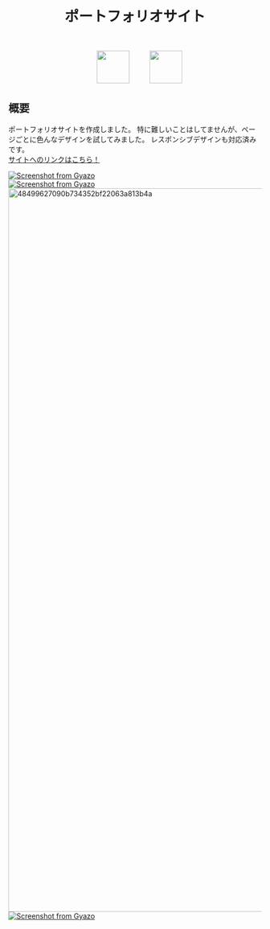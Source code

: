 <h1 align="center">ポートフォリオサイト</h1>
<br>

<p align="center">
<a>　</a>
<img src="https://hillcountryuc.com/wp-content/uploads/2017/03/eyecatch-html-css.png" height="65px;" />
<a>　</a>
<a>　</a>
<img src="https://user-images.githubusercontent.com/39142850/71774768-d064a980-2fb7-11ea-88ad-4562c59470ae.png" height="65px;" />
<a>　</a>


## 概要
ポートフォリオサイトを作成しました。
特に難しいことはしてませんが、ページごとに色んなデザインを試してみました。
レスポンシブデザインも対応済みです。
</br>
<a href="https://shuya-tamaru.github.io/portfolio3/index.html">サイトへのリンクはこちら！</a>
</br>

[![Screenshot from Gyazo](https://gyazo.com/9a112845c77256969d9c90e7e380006a/raw)](https://gyazo.com/9a112845c77256969d9c90e7e380006a)
</br>
[![Screenshot from Gyazo](https://gyazo.com/42ebe2d0272bb9eb995d4ab0cd6c53a5/raw)](https://gyazo.com/42ebe2d0272bb9eb995d4ab0cd6c53a5)
</br>
<img width="1439" alt="48499627090b734352bf22063a813b4a" src="https://user-images.githubusercontent.com/57956439/79683203-5654e980-8263-11ea-94ec-33668d3ea4e8.png">
</br>
[![Screenshot from Gyazo](https://gyazo.com/e357343f8ffa06fbdadf7876becd905c/raw)](https://gyazo.com/e357343f8ffa06fbdadf7876becd905c)
</br>